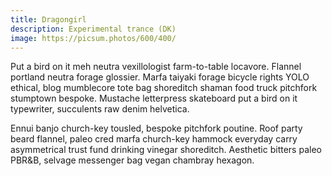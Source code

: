 ```yaml
---
title: Dragongirl
description: Experimental trance (DK)
image: https://picsum.photos/600/400/
---
```

Put a bird on it meh neutra vexillologist farm-to-table locavore. Flannel portland neutra forage glossier. Marfa taiyaki forage bicycle rights YOLO ethical, blog mumblecore tote bag shoreditch shaman food truck pitchfork stumptown bespoke. Mustache letterpress skateboard put a bird on it typewriter, succulents raw denim helvetica.

Ennui banjo church-key tousled, bespoke pitchfork poutine. Roof party beard flannel, paleo cred marfa church-key hammock everyday carry asymmetrical trust fund drinking vinegar shoreditch. Aesthetic bitters paleo PBR&B, selvage messenger bag vegan chambray hexagon. 